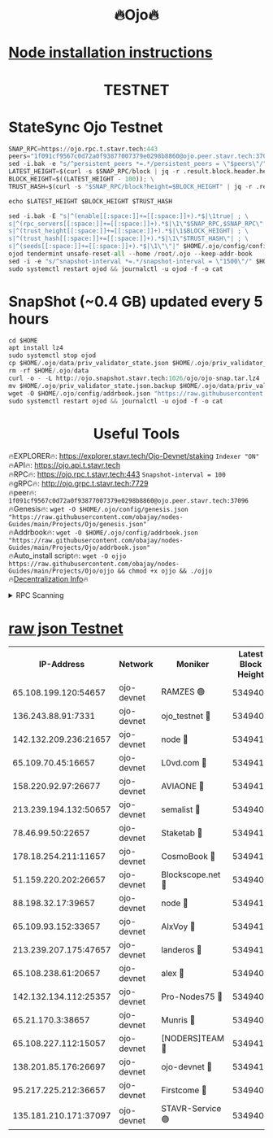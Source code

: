 <h1 align="center"> 🔥Ojo🔥</h1>

[Node installation instructions](https://github.com/obajay/nodes-Guides/tree/main/Projects/Ojo)
=

<h1 align="center"> TESTNET</h1>

# StateSync Ojo Testnet
```python
SNAP_RPC=https://ojo.rpc.t.stavr.tech:443
peers="1f091cf9567c0d72a0f93877007379e0298b8860@ojo.peer.stavr.tech:37096"
sed -i.bak -e "s/^persistent_peers *=.*/persistent_peers = \"$peers\"/" $HOME/.ojo/config/config.toml
LATEST_HEIGHT=$(curl -s $SNAP_RPC/block | jq -r .result.block.header.height); \
BLOCK_HEIGHT=$((LATEST_HEIGHT - 100)); \
TRUST_HASH=$(curl -s "$SNAP_RPC/block?height=$BLOCK_HEIGHT" | jq -r .result.block_id.hash)

echo $LATEST_HEIGHT $BLOCK_HEIGHT $TRUST_HASH

sed -i.bak -E "s|^(enable[[:space:]]+=[[:space:]]+).*$|\1true| ; \
s|^(rpc_servers[[:space:]]+=[[:space:]]+).*$|\1\"$SNAP_RPC,$SNAP_RPC\"| ; \
s|^(trust_height[[:space:]]+=[[:space:]]+).*$|\1$BLOCK_HEIGHT| ; \
s|^(trust_hash[[:space:]]+=[[:space:]]+).*$|\1\"$TRUST_HASH\"| ; \
s|^(seeds[[:space:]]+=[[:space:]]+).*$|\1\"\"|" $HOME/.ojo/config/config.toml
ojod tendermint unsafe-reset-all --home /root/.ojo --keep-addr-book
sed -i -e "s/^snapshot-interval *=.*/snapshot-interval = \"1500\"/" $HOME/.ojo/config/app.toml
sudo systemctl restart ojod && journalctl -u ojod -f -o cat
```
# SnapShot (~0.4 GB) updated every 5 hours
```python
cd $HOME
apt install lz4
sudo systemctl stop ojod
cp $HOME/.ojo/data/priv_validator_state.json $HOME/.ojo/priv_validator_state.json.backup
rm -rf $HOME/.ojo/data
curl -o - -L http://ojo.snapshot.stavr.tech:1026/ojo/ojo-snap.tar.lz4 | lz4 -c -d - | tar -x -C $HOME/.ojo --strip-components 2
mv $HOME/.ojo/priv_validator_state.json.backup $HOME/.ojo/data/priv_validator_state.json
wget -O $HOME/.ojo/config/addrbook.json "https://raw.githubusercontent.com/obajay/nodes-Guides/main/Projects/Ojo/addrbook.json"
sudo systemctl restart ojod && journalctl -u ojod -f -o cat
```
 <h1 align="center"> Useful Tools</h1>

🔥EXPLORER🔥:        https://explorer.stavr.tech/Ojo-Devnet/staking        `Indexer "ON"` \
🔥API🔥:                     https://ojo.api.t.stavr.tech \
🔥RPC🔥:                    https://ojo.rpc.t.stavr.tech:443              `Snapshot-interval = 100` \
🔥gRPC🔥:                  http://ojo.grpc.t.stavr.tech:7729 \
🔥peer🔥:                   `1f091cf9567c0d72a0f93877007379e0298b8860@ojo.peer.stavr.tech:37096` \
🔥Genesis🔥:    ```wget -O $HOME/.ojo/config/genesis.json "https://raw.githubusercontent.com/obajay/nodes-Guides/main/Projects/Ojo/genesis.json"``` \
🔥Addrbook🔥:    ```wget -O $HOME/.ojo/config/addrbook.json "https://raw.githubusercontent.com/obajay/nodes-Guides/main/Projects/Ojo/addrbook.json"``` \
🔥Auto_install script🔥: ```wget -O ojjo https://raw.githubusercontent.com/obajay/nodes-Guides/main/Projects/Ojo/ojjo && chmod +x ojjo && ./ojjo``` \
🔥[Decentralization Info](https://github.com/obajay/StateSync-snapshots/tree/main/Projects/Ojo/Decentralization)🔥



<details>
<summary>RPC Scanning</summary>

<h2 align="center"> We scan nodes in real time every 4 hours. And we provide the final result of RPC endpoints.
We cannot influence the operation of these nodes in any way. </h2>


```python
If Voting Power is higher than 0 --> then the Node is a validator of the network and may be subject to attack and be a potential threat to the chain.
```
```python
We marked such validators with a red symbol
```

</details>

[raw json Testnet](https://rpc-check.ojot.stavr.tech/ojot/rpc-ojot-result.json)
=


<table><tr><th>IP-Address</th><th>Network</th><th>Moniker</th><th>Latest Block Height</th><th>Earliest Block Height</th><th>Catching Up</th><th>Tx Index</th><th>Voting Power</th><th>Scan Time</th></tr><tr><td>65.108.199.120:54657</td><td>ojo-devnet</td><td>RAMZES 🟢</td><td>5349408</td><td>306156</td><td>False</td><td>on</td><td>0</td><td>2024-02-09T01:06:58.994501296UTC</td></tr><tr><td>136.243.88.91:7331</td><td>ojo-devnet</td><td>ojo_testnet 🔴</td><td>5349409</td><td>308845</td><td>False</td><td>on</td><td>1000</td><td>2024-02-09T01:07:05.283012919UTC</td></tr><tr><td>142.132.209.236:21657</td><td>ojo-devnet</td><td>node 🔴</td><td>5349411</td><td>350001</td><td>False</td><td>on</td><td>1999</td><td>2024-02-09T01:07:18.773358133UTC</td></tr><tr><td>65.109.70.45:16657</td><td>ojo-devnet</td><td>L0vd.com 🔴</td><td>5349413</td><td>695918</td><td>False</td><td>off</td><td>998</td><td>2024-02-09T01:07:26.897092747UTC</td></tr><tr><td>158.220.92.97:26677</td><td>ojo-devnet</td><td>AVIAONE 🔴</td><td>5349411</td><td>2754001</td><td>False</td><td>on</td><td>19926</td><td>2024-02-09T01:07:13.793687085UTC</td></tr><tr><td>213.239.194.132:50657</td><td>ojo-devnet</td><td>semalist 🔴</td><td>5349408</td><td>3223522</td><td>False</td><td>on</td><td>21037</td><td>2024-02-09T01:06:59.234593222UTC</td></tr><tr><td>78.46.99.50:22657</td><td>ojo-devnet</td><td>Staketab 🔴</td><td>5349413</td><td>4254801</td><td>False</td><td>on</td><td>1276</td><td>2024-02-09T01:07:27.271225782UTC</td></tr><tr><td>178.18.254.211:11657</td><td>ojo-devnet</td><td>CosmoBook 🔴</td><td>5349412</td><td>4392001</td><td>False</td><td>off</td><td>1047</td><td>2024-02-09T01:07:21.194370204UTC</td></tr><tr><td>51.159.220.202:26657</td><td>ojo-devnet</td><td>Blockscope.net 🔴</td><td>5349408</td><td>4425001</td><td>False</td><td>on</td><td>1852</td><td>2024-02-09T01:06:58.304984282UTC</td></tr><tr><td>88.198.32.17:39657</td><td>ojo-devnet</td><td>node 🔴</td><td>5349412</td><td>4710001</td><td>False</td><td>on</td><td>93979</td><td>2024-02-09T01:07:21.440722029UTC</td></tr><tr><td>65.109.93.152:33657</td><td>ojo-devnet</td><td>AlxVoy 🔴</td><td>5349411</td><td>4943001</td><td>False</td><td>on</td><td>4491415</td><td>2024-02-09T01:07:18.502241445UTC</td></tr><tr><td>213.239.207.175:47657</td><td>ojo-devnet</td><td>landeros 🔴</td><td>5349411</td><td>4967924</td><td>False</td><td>off</td><td>11083</td><td>2024-02-09T01:07:14.047343694UTC</td></tr><tr><td>65.108.238.61:20657</td><td>ojo-devnet</td><td>alex 🔴</td><td>5349408</td><td>5131001</td><td>False</td><td>on</td><td>11359</td><td>2024-02-09T01:06:58.639158275UTC</td></tr><tr><td>142.132.134.112:25357</td><td>ojo-devnet</td><td>Pro-Nodes75 🔴</td><td>5349408</td><td>5249408</td><td>False</td><td>on</td><td>24651</td><td>2024-02-09T01:07:02.171521163UTC</td></tr><tr><td>65.21.170.3:38657</td><td>ojo-devnet</td><td>Munris 🔴</td><td>5349409</td><td>5249409</td><td>False</td><td>off</td><td>20123</td><td>2024-02-09T01:07:04.629860627UTC</td></tr><tr><td>65.108.227.112:15057</td><td>ojo-devnet</td><td>[NODERS]TEAM 🔴</td><td>5349413</td><td>5249413</td><td>False</td><td>off</td><td>9999</td><td>2024-02-09T01:07:26.179647462UTC</td></tr><tr><td>138.201.85.176:26697</td><td>ojo-devnet</td><td>ojo-devnet 🔴</td><td>5349413</td><td>5249413</td><td>False</td><td>on</td><td>1000024000</td><td>2024-02-09T01:07:26.473916025UTC</td></tr><tr><td>95.217.225.212:36657</td><td>ojo-devnet</td><td>Firstcome 🔴</td><td>5349409</td><td>5251946</td><td>False</td><td>on</td><td>13566</td><td>2024-02-09T01:07:05.000649793UTC</td></tr><tr><td>135.181.210.171:37097</td><td>ojo-devnet</td><td>STAVR-Service 🟢</td><td>5349408</td><td>5346901</td><td>False</td><td>on</td><td>0</td><td>2024-02-09T01:06:59.836201408UTC</td></tr></table>
